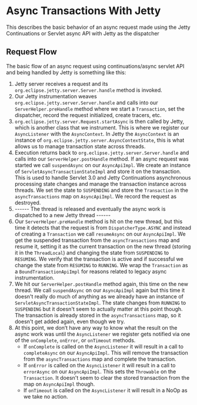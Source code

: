 # Async Transactions With Jetty

This describes the basic behavior of an async request made using the Jetty Continuations or
Servlet async API with Jetty as the dispatcher

## Request Flow

The basic flow of an async request using continuations/async servlet API and being handled by Jetty is something like this:

1. Jetty server receives a request and its `org.eclipse.jetty.server.Server.handle` method is invoked. 
2. Our Jetty instrumentation weaves `org.eclipse.jetty.server.Server.handle` and calls into our `ServerHelper.preHandle` method where we start a `Transaction`, set the dispatcher, record the request initialized, create tracers, etc. 
3. `org.eclipse.jetty.server.Request.startAsync` is then called by Jetty, which is another class that we instrument. This is where we register our `AsyncListener` with the `AsyncContext`. In Jetty the `AsyncContext` is an instance of `org.eclipse.jetty.server.AsyncContextState`, this is what allows us to manage transaction state across threads.
4. Execution returns back to `org.eclipse.jetty.server.Server.handle` and calls into our `ServerHelper.postHandle` method. If an async request was started we call `suspendAsync` on our `AsyncApiImpl`. We create an instance of `ServletAsyncTransactionStateImpl` and store it on the transaction. This is used to handle Servlet 3.0 and Jetty Continuations asynchronous processing state changes and manage the transaction instance across threads. We set the state to `SUSPENDING` and store the `Transaction` in the `asyncTransactions` map on `AsyncApiImpl`. We record the request as destroyed. 
5. ------ The thread is released and eventually the async work is dispatched to a new Jetty thread ------ 
6. Our `ServerHelper.preHandle` method is hit on the new thread, but this time it detects that the request is from `DispatcherType.ASYNC` and instead of creating a `Transaction` we call `resumeAsync` on our `AsyncApiImpl`. We get the suspended transaction from the `asyncTransactions` map and resume it, setting it as the current transaction on the new thread (storing it in the `ThreadLocal`) and changing the state from `SUSPENDING` to `RESUMING`. We verify that the transaction is active and if successful we change the state from `RESUMING` to `RUNNING`. We wrap the `Transaction` as a `BoundTransactionApiImpl` for reasons related to legacy async instrumentation. 
7. We hit our `ServerHelper.postHandle` method again, this time on the new thread. We call `suspendAsync` on our `AsyncApiImpl` again but this time it doesn't really do much of anything as we already have an instance of `ServletAsyncTransactionStateImpl`. The state changes from `RUNNING` to `SUSPENDING` but it doesn't seem to actually matter at this point though. The transaction is already stored in the `asyncTransactions` map, so it doesn't get added again, even though we try. 
8. At this point, we don’t have any way to know what the result on the async work was until the `AsyncListener` we register gets notified via one of the `onComplete`, `onError`, or `onTimeout` methods. 
   * If `onComplete` is called on the `AsyncListener` it will result in a call to `completeAsync` on our `AsyncApiImpl`. This will remove the transaction from the `asyncTransactions` map and complete the transaction. 
   * If `onError` is called on the `AsyncListener` it will result in a call to `errorAsync` on our `AsyncApiImpl`. This sets the `Throwable` on the `Transaction`. It doesn't seem to clear the stored transaction from the map on `AsyncApiImpl` though. 
   * If `onTimeout` is called on the `AsyncListener` it will result in a NoOp as we take no action.